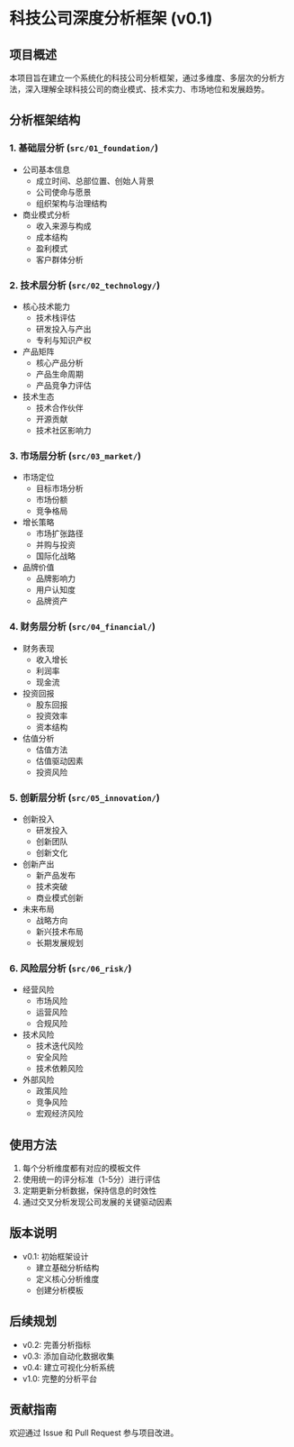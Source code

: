# 科技公司深度分析框架 (v0.1)

## 项目概述
本项目旨在建立一个系统化的科技公司分析框架，通过多维度、多层次的分析方法，深入理解全球科技公司的商业模式、技术实力、市场地位和发展趋势。

## 分析框架结构

### 1. 基础层分析 (`src/01_foundation/`)
- 公司基本信息
  - 成立时间、总部位置、创始人背景
  - 公司使命与愿景
  - 组织架构与治理结构
- 商业模式分析
  - 收入来源与构成
  - 成本结构
  - 盈利模式
  - 客户群体分析

### 2. 技术层分析 (`src/02_technology/`)
- 核心技术能力
  - 技术栈评估
  - 研发投入与产出
  - 专利与知识产权
- 产品矩阵
  - 核心产品分析
  - 产品生命周期
  - 产品竞争力评估
- 技术生态
  - 技术合作伙伴
  - 开源贡献
  - 技术社区影响力

### 3. 市场层分析 (`src/03_market/`)
- 市场定位
  - 目标市场分析
  - 市场份额
  - 竞争格局
- 增长策略
  - 市场扩张路径
  - 并购与投资
  - 国际化战略
- 品牌价值
  - 品牌影响力
  - 用户认知度
  - 品牌资产

### 4. 财务层分析 (`src/04_financial/`)
- 财务表现
  - 收入增长
  - 利润率
  - 现金流
- 投资回报
  - 股东回报
  - 投资效率
  - 资本结构
- 估值分析
  - 估值方法
  - 估值驱动因素
  - 投资风险

### 5. 创新层分析 (`src/05_innovation/`)
- 创新投入
  - 研发投入
  - 创新团队
  - 创新文化
- 创新产出
  - 新产品发布
  - 技术突破
  - 商业模式创新
- 未来布局
  - 战略方向
  - 新兴技术布局
  - 长期发展规划

### 6. 风险层分析 (`src/06_risk/`)
- 经营风险
  - 市场风险
  - 运营风险
  - 合规风险
- 技术风险
  - 技术迭代风险
  - 安全风险
  - 技术依赖风险
- 外部风险
  - 政策风险
  - 竞争风险
  - 宏观经济风险

## 使用方法
1. 每个分析维度都有对应的模板文件
2. 使用统一的评分标准（1-5分）进行评估
3. 定期更新分析数据，保持信息的时效性
4. 通过交叉分析发现公司发展的关键驱动因素

## 版本说明
- v0.1: 初始框架设计
  - 建立基础分析结构
  - 定义核心分析维度
  - 创建分析模板

## 后续规划
- v0.2: 完善分析指标
- v0.3: 添加自动化数据收集
- v0.4: 建立可视化分析系统
- v1.0: 完整的分析平台

## 贡献指南
欢迎通过 Issue 和 Pull Request 参与项目改进。
